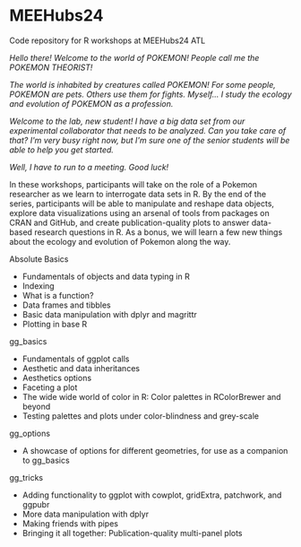# MEEHubs24
Code repository for R workshops at MEEHubs24 ATL

*Hello there! Welcome to the world of POKEMON! People call me the POKEMON THEORIST!*

*The world is inhabited by creatures called POKEMON! For some people, POKEMON are pets. Others use them for fights. Myself... I study the ecology and evolution of POKEMON as a profession.*

*Welcome to the lab, new student! I have a big data set from our experimental collaborator that needs to be analyzed. Can you take care of that? I'm very busy right now, but I'm sure one of the senior students will be able to help you get started.*

*Well, I have to run to a meeting. Good luck!*

In these workshops, participants will take on the role of a Pokemon researcher as we learn to interrogate data sets in R. By the end of the series, participants will be able to manipulate and reshape data objects, explore data visualizations using an arsenal of tools from packages on CRAN and GitHub, and create publication-quality plots to answer data-based research questions in R. As a bonus, we will learn a few new things about the ecology and evolution of Pokemon along the way.

Absolute Basics
* Fundamentals of objects and data typing in R
* Indexing
* What is a function?
* Data frames and tibbles
* Basic data manipulation with dplyr and magrittr
* Plotting in base R

gg_basics
* Fundamentals of ggplot calls
* Aesthetic and data inheritances
* Aesthetics options
* Faceting a plot
* The wide wide world of color in R: Color palettes in RColorBrewer and beyond
* Testing palettes and plots under color-blindness and grey-scale

gg_options
* A showcase of options for different geometries, for use as a companion to gg_basics

gg_tricks
* Adding functionality to ggplot with cowplot, gridExtra, patchwork, and ggpubr
* More data manipulation with dplyr
* Making friends with pipes
* Bringing it all together: Publication-quality multi-panel plots
